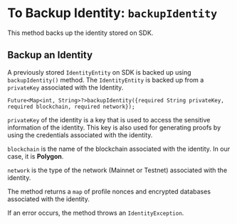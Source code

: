 # To Backup Identity: `backupIdentity`
 
This method backs up the identity stored on SDK. 
 
 
## Backup an Identity
 
A previously stored `IdentityEntity` on SDK is backed up using `backupIdentity()` method. The `IdentityEntity` is backed up from a `privateKey` associated with the Identity. 
 
```
Future<Map<int, String>?>backupIdentity({required String privateKey, required blockchain, required network}); 

``` 

`privateKey` of the identity is a key that is used to access the sensitive information of the identity. This key is also used for generating proofs by using the credentials associated with the identity. 

`blockchain` is the name of the blockchain associated with the identity. In our case, it is **Polygon**. 

`network` is the type of the network (Mainnet or Testnet) associated with the identity. 

The method returns a `map` of profile nonces and encrypted databases associated with the identity. 

If an error occurs, the method throws an `IdentityException`.

<!-- What is a profile nonce -->